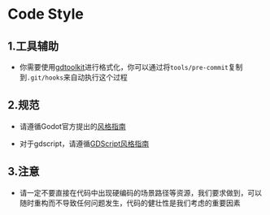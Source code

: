 # Code Style

## 1.工具辅助

- 你需要使用[gdtoolkit](https://github.com/Scony/godot-gdscript-toolkit)进行格式化，你可以通过将`tools/pre-commit`复制到`.git/hooks`来自动执行这个过程

## 2.规范

- 请遵循Godot官方提出的[风格指南](https://docs.godotengine.org/zh-cn/4.x/tutorials/best_practices/project_organization.html#style-guide)

- 对于gdscript，请遵循[GDScript风格指南](https://docs.godotengine.org/zh-cn/4.x/tutorials/scripting/gdscript/gdscript_styleguide.html)

## 3.注意

- 请一定不要直接在代码中出现硬编码的场景路径等资源，我们要求做到，可以随时重构而不导致任何问题发生，代码的健壮性是我们考虑的重要因素
